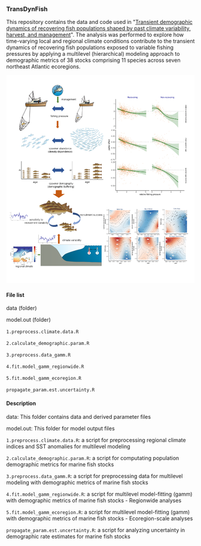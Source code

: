 ### TransDynFish
This repository contains the data and code used in "[Transient demographic dynamics of recovering fish populations shaped by past climate variability, harvest, and management](https://onlinelibrary.wiley.com/doi/10.1111/gcb.16922)". The analysis was performed to explore how time-varying local and regional climate conditions contribute to the transient dynamics of recovering fish populations exposed to variable fishing pressures by applying a multilevel (hierarchical) modeling approach to demographic metrics of 38 stocks comprising 11 species across seven northeast Atlantic ecoregions.

<img src="https://github.com/dgoto2/TransDynFish/blob/main/graphic.abstract.gcb.png?raw=true" width="700"> 

#### File list

data (folder)

model.out (folder)

`1.preprocess.climate.data.R`

`2.calculate_demographic.param.R`

`3.preprocess.data_gamm.R`

`4.fit.model_gamm_regionwide.R` 

`5.fit.model_gamm_ecoregion.R`

`propagate_param.est.uncertainty.R`


#### Description

data: This folder contains data and derived parameter files

model.out: This folder for model output files

`1.preprocess.climate.data.R`: a script for preprocessing regional climate indices and SST anomalies for multilevel modeling

`2.calculate_demographic.param.R`: a script for computating population demographic metrics for marine fish stocks

`3.preprocess.data_gamm.R`: a script for preprocessing data for multilevel modeling with demographic metrics of marine fish stocks 

`4.fit.model_gamm_regionwide.R`: a script for multilevel model-fitting (gamm) with demographic metrics of marine fish stocks - Regionwide analyses

`5.fit.model_gamm_ecoregion.R`: a script for multilevel model-fitting (gamm) with demographic metrics of marine fish stocks - Ecoregion-scale analyses

`propagate_param.est.uncertainty.R`: a script for analyzing uncertainty in demographic rate estimates for marine fish stocks

